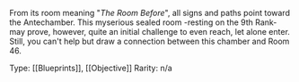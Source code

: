 From its room meaning "*The Room Before*", all signs and paths point toward the Antechamber. This myserious sealed room -resting on the 9th Rank- may prove, however, quite an initial challenge to even reach, let alone enter. Still, you can't help but draw a connection between this chamber and Room 46.

Type: [[Blueprints]], [[Objective]]
Rarity: n/a